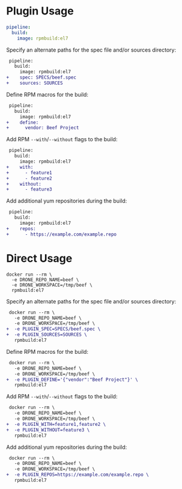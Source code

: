 # Plugin Usage

```yaml
pipeline:
  build:
    image: rpmbuild:el7
```

Specify an alternate paths for the spec file and/or sources directory:

```diff
 pipeline:
   build:
     image: rpmbuild:el7
+    spec: SPECS/beef.spec
+    sources: SOURCES
```

Define RPM macros for the build:

```diff
 pipeline:
   build:
     image: rpmbuild:el7
+    define:
+      vendor: Beef Project
```

Add RPM `--with`/`--without` flags to the build:

```diff
 pipeline:
   build:
     image: rpmbuild:el7
+    with:
+      - feature1
+      - feature2
+    without:
+      - feature3
```

Add additional yum repositories during the build:

```diff
 pipeline:
   build:
     image: rpmbuild:el7
+    repos:
+      - https://example.com/example.repo
```

# Direct Usage

```
docker run --rm \
  -e DRONE_REPO_NAME=beef \
  -e DRONE_WORKSPACE=/tmp/beef \
  rpmbuild:el7
```

Specify an alternate paths for the spec file and/or sources directory:

```diff
 docker run --rm \
   -e DRONE_REPO_NAME=beef \
   -e DRONE_WORKSPACE=/tmp/beef \
+  -e PLUGIN_SPEC=SPECS/beef.spec \
+  -e PLUGIN_SOURCES=SOURCES \
   rpmbuild:el7
```

Define RPM macros for the build:

```diff
 docker run --rm \
   -e DRONE_REPO_NAME=beef \
   -e DRONE_WORKSPACE=/tmp/beef \
+  -e PLUGIN_DEFINE='{"vendor":"Beef Project"}' \
   rpmbuild:el7
```

Add RPM `--with`/`--without` flags to the build:

```diff
 docker run --rm \
   -e DRONE_REPO_NAME=beef \
   -e DRONE_WORKSPACE=/tmp/beef \
+  -e PLUGIN_WITH=feature1,feature2 \
+  -e PLUGIN_WITHOUT=feature3 \
   rpmbuild:el7
```

Add additional yum repositories during the build:

```diff
 docker run --rm \
   -e DRONE_REPO_NAME=beef \
   -e DRONE_WORKSPACE=/tmp/beef \
+  -e PLUGIN_REPOS=https://example.com/example.repo \
   rpmbuild:el7
```
